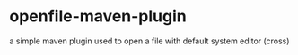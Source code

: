 # openfile-maven-plugin

a simple maven plugin used to open a file with default system editor (cross)
